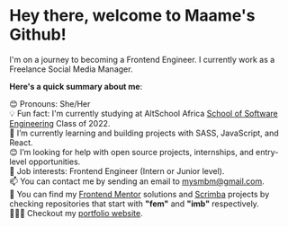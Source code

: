 # Hey there, welcome to Maame's Github!


I'm on a journey to becoming a Frontend Engineer. I currently work as a Freelance Social Media Manager.

**Here's a quick summary about me**:

😊 Pronouns: She/Her  
💡 Fun fact: I'm currently studying at AltSchool Africa [School of Software Engineering](https://altschoolafrica.com/schools/engineering) Class of 2022.  
🌱 I’m currently learning and building projects with SASS, JavaScript, and React.  
😊 I’m looking for help with open source projects, internships, and entry-level opportunities.  
💼 Job interests: Frontend Engineer (Intern or Junior level).  
📫 You can contact me by sending an email to mysmbm@gmail.com.  
🥳 You can find my [Frontend Mentor](https://www.frontendmentor.io/home) solutions and [Scrimba](https://scrimba.com/) projects by checking repositories that start with **"fem"** and **"imb"** respectively.  
👩🏾‍💻 Checkout my [portfolio website](https://mbonamensa.netlify.app).  

